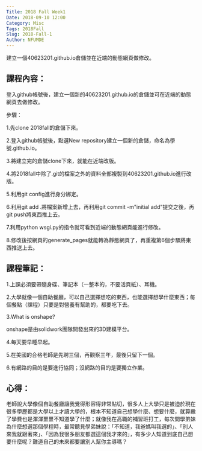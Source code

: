 ```yaml
---
Title: 2018 Fall Week1
Date: 2018-09-10 12:00
Category: Misc
Tags: 2018Fall
Slug: 2018-Fall-1
Author: NFUMDE
---
```


建立一個40623201.github.io倉儲並在近端的動態網頁做修改。

<!-- PELICAN_END_SUMMARY -->

課程內容：
----

登入github帳號後，建立一個新的40623201.github.io的倉儲並可在近端的動態網頁去做修改。

步驟：

1.先clone 2018fall的倉儲下來。

2.登入github帳號後，點選New repository建立一個新的倉儲，命名為學號.github.io。

3.將建立完的倉儲clone下來，就能在近端改版。

4.將2018fall中除了.git的檔案之外的資料全部複製到40623201.github.io進行改版。

5.利用git config進行身分綁定。

6.利用git add .將檔案新增上去，再利用git commit -m"initial add"提交之後，再git push將東西推上去。

7.利用python wsgi.py的指令就可看到近端的動態網頁能進行修改。

8.修改後按網頁的generate_pages就能轉為靜態網頁了，再重複第6個步驟將東西推送上去。


課程筆記：
----

1.上課必須要帶隨身碟、筆記本（一整本的，不要活頁紙）、耳機。

2.大學就像一個自助餐廳，可以自己選擇想吃的東西，也能選擇想學什麼東西；每個餐點（課程）只要是對營養有幫助的，都要吃下去。

3.What is onshape?

onshape是由solidwork團隊開發出來的3D建模平台。

4.每天要早睡早起。

5.在美國的合格老師是先聘三個，再觀察三年，最後只留下一個。

6.有網路的目的是要進行協同；沒網路的目的是要獨立作業。


心得：
----
老師說大學像個自助餐廳讓我覺得形容得非常貼切，很多人上大學只是被迫於現在很多學歷都是大學以上才讀大學的，根本不知道自己想學什麼、想要什麼，就算繳了學費也是渾渾噩噩不知道學了什麼；就像我在高職的補習班打工，每次問學弟妹為什麼想選那個學程時，最常聽見學弟妹說：「不知道，我爸媽叫我選的」、「別人來我就跟著來」、「因為我很多朋友都選這個我才來的」，有多少人知道到底自己想要什麼呢？難道自己的未來都要讓別人幫你主導嗎？

